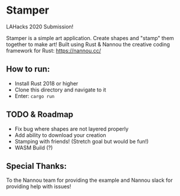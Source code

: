 # Stamper
LAHacks 2020 Submission!

Stamper is a simple art application. Create shapes and "stamp" them together to make art! Built using Rust & Nannou the creative coding framework for Rust: https://nannou.cc/ 

## How to run:
* Install Rust 2018 or higher
* Clone this directory and navigate to it
* Enter: ``` cargo run ```

## TODO & Roadmap
* Fix bug where shapes are not layered properly 
* Add ability to download your creation 
* Stamping with friends! (Stretch goal but would be fun!)
* WASM Build (?)

## Special Thanks:
To the Nannou team for providing the example and Nannou slack for providing help with issues!
